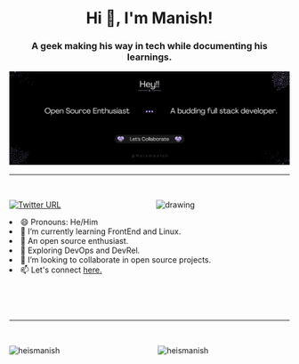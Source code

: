 <h1 align=center> Hi 👋, I'm Manish!</h1>
<h3 align=center> A geek making his way in tech while documenting his learnings.</h3>

![Banner](@Heismanish.png)

---

<!--gif-->
<p>&nbsp</p>
<p><img align=right src="https://octodex.github.com/images/Fintechtocat.png" alt="drawing" width="240" /></p>

<!-- Twitter button-->
[![Twitter URL](https://img.shields.io/twitter/url/https/twitter.com/_heismanish.svg?style=social&label=Follow%20%40_heismanish)](https://twitter.com/_heismanish)

<!--About-->
<p align=left>
  <li> 😄 Pronouns: He/Him </li>
  <li> 🌱 I’m currently learning FrontEnd and Linux.</li>
  <li>🫰 An open source enthusiast.</li>
  <li>🧭 Exploring DevOps and DevRel.</li>
  <li>👯 I’m looking to collaborate in open source projects.</li>
  <li> 📫 Let's connect <a href= "https://linktr.ee/heismanish">here.</a> </li>
  <p>&nbsp</p>
  <p>&nbsp</p>
</p>


---

<!--widgets-->
<p>&nbsp</p>
<p><img align="left" src="https://github-readme-stats.vercel.app/api?username=Heismanish&show_icons=true&theme=tokyonight"       
        alt="heismanish" width="48%" /></p>
        
 <p><img align="right" src="https://github-readme-stats.vercel.app/api/top-langs/?username=heismanish&theme=onedark&layout=compact" alt="heismanish" width="47%"/></p>

